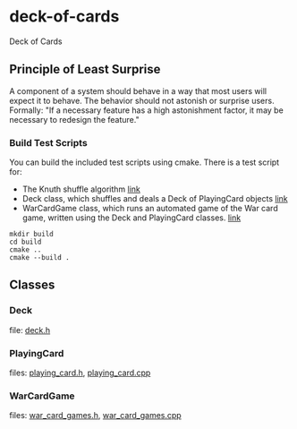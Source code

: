 # deck-of-cards
Deck of Cards

## Principle of Least Surprise
A component of a system should behave in a way that most users will expect it to behave.
The behavior should not astonish or surprise users.
Formally: "If a necessary feature has a high astonishment factor, it may be necessary to redesign the feature."

### Build Test Scripts
You can build the included test scripts using cmake. 
There is a test script for:
- The Knuth shuffle algorithm [link](test/knuth_shuffle_test.cpp)
- Deck class, which shuffles and deals a Deck of PlayingCard objects [link](test/shuffle_deal_test.cpp)
- WarCardGame class, which runs an automated game of the War card game, written using the Deck and PlayingCard classes. [link](test/war_card_game_test.cpp)
```
mkdir build
cd build
cmake ..
cmake --build .
```

## Classes

### Deck
file: [deck.h](include/deck.h)

### PlayingCard
files: [playing_card.h](include/playing_card.h), [playing_card.cpp](src/playing_card.cpp)

### WarCardGame
files: [war_card_games.h](include/war_card_games.h), [war_card_games.cpp](src/war_card_games.cpp)
